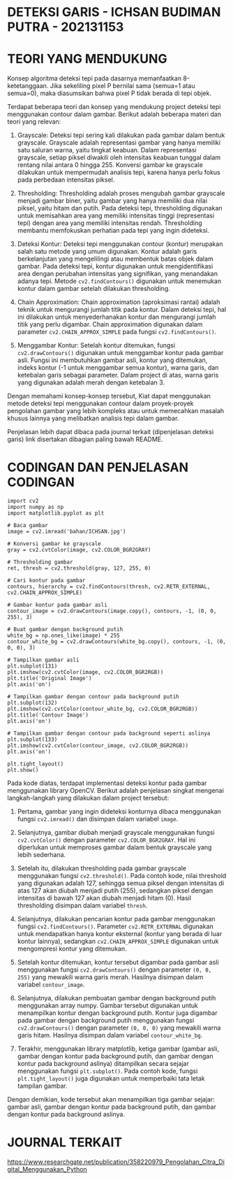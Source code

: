 # DETEKSI GARIS - ICHSAN BUDIMAN PUTRA - 202131153

# TEORI YANG MENDUKUNG
Konsep algoritma deteksi tepi pada dasarnya
memanfaatkan 8-ketetanggaan. Jika sekeliling pixel P bernilai sama (semua=1 atau semua=0), maka diasumsikan bahwa pixel P tidak berada di tepi objek.

Terdapat beberapa teori dan konsep yang mendukung project deteksi tepi menggunakan contour dalam gambar. Berikut adalah beberapa materi dan teori yang relevan:

1. Grayscale: Deteksi tepi sering kali dilakukan pada gambar dalam bentuk grayscale. Grayscale adalah representasi gambar yang hanya memiliki satu saluran warna, yaitu tingkat keabuan. Dalam representasi grayscale, setiap piksel diwakili oleh intensitas keabuan tunggal dalam rentang nilai antara 0 hingga 255. Konversi gambar ke grayscale dilakukan untuk mempermudah analisis tepi, karena hanya perlu fokus pada perbedaan intensitas piksel.

2. Thresholding: Thresholding adalah proses mengubah gambar grayscale menjadi gambar biner, yaitu gambar yang hanya memiliki dua nilai piksel, yaitu hitam dan putih. Pada deteksi tepi, thresholding digunakan untuk memisahkan area yang memiliki intensitas tinggi (representasi tepi) dengan area yang memiliki intensitas rendah. Thresholding membantu memfokuskan perhatian pada tepi yang ingin dideteksi.

3. Deteksi Kontur: Deteksi tepi menggunakan contour (kontur) merupakan salah satu metode yang umum digunakan. Kontur adalah garis berkelanjutan yang mengelilingi atau membentuk batas objek dalam gambar. Pada deteksi tepi, kontur digunakan untuk mengidentifikasi area dengan perubahan intensitas yang signifikan, yang menandakan adanya tepi. Metode `cv2.findContours()` digunakan untuk menemukan kontur dalam gambar setelah dilakukan thresholding.

4. Chain Approximation: Chain approximation (aproksimasi rantai) adalah teknik untuk mengurangi jumlah titik pada kontur. Dalam deteksi tepi, hal ini dilakukan untuk menyederhanakan kontur dan mengurangi jumlah titik yang perlu digambar. Chain approximation digunakan dalam parameter `cv2.CHAIN_APPROX_SIMPLE` pada fungsi `cv2.findContours()`.

5. Menggambar Kontur: Setelah kontur ditemukan, fungsi `cv2.drawContours()` digunakan untuk menggambar kontur pada gambar asli. Fungsi ini membutuhkan gambar asli, kontur yang ditemukan, indeks kontur (-1 untuk menggambar semua kontur), warna garis, dan ketebalan garis sebagai parameter. Dalam project di atas, warna garis yang digunakan adalah merah dengan ketebalan 3.

Dengan memahami konsep-konsep tersebut, Kiat dapat menggunakan metode deteksi tepi menggunakan contour dalam proyek-proyek pengolahan gambar yang lebih kompleks atau untuk memecahkan masalah khusus lainnya yang melibatkan analisis tepi dalam gambar.

Penjelasan lebih dapat dibaca pada journal terkait (dipenjelasan deteksi garis) link disertakan dibagian paling bawah README.

# CODINGAN DAN PENJELASAN CODINGAN

    import cv2
    import numpy as np
    import matplotlib.pyplot as plt

    # Baca gambar
    image = cv2.imread('bahan/ICHSAN.jpg')

    # Konversi gambar ke grayscale
    gray = cv2.cvtColor(image, cv2.COLOR_BGR2GRAY)

    # Thresholding gambar
    ret, thresh = cv2.threshold(gray, 127, 255, 0)

    # Cari kontur pada gambar
    contours, hierarchy = cv2.findContours(thresh, cv2.RETR_EXTERNAL, cv2.CHAIN_APPROX_SIMPLE)

    # Gambar kontur pada gambar asli
    contour_image = cv2.drawContours(image.copy(), contours, -1, (0, 0, 255), 3)

    # Buat gambar dengan background putih
    white_bg = np.ones_like(image) * 255
    contour_white_bg = cv2.drawContours(white_bg.copy(), contours, -1, (0, 0, 0), 3)

    # Tampilkan gambar asli
    plt.subplot(131)
    plt.imshow(cv2.cvtColor(image, cv2.COLOR_BGR2RGB))
    plt.title('Original Image')
    plt.axis('on')

    # Tampilkan gambar dengan contour pada background putih
    plt.subplot(132)
    plt.imshow(cv2.cvtColor(contour_white_bg, cv2.COLOR_BGR2RGB))
    plt.title('Contour Image')
    plt.axis('on')

    # Tampilkan gambar dengan contour pada background seperti aslinya
    plt.subplot(133)
    plt.imshow(cv2.cvtColor(contour_image, cv2.COLOR_BGR2RGB))
    plt.axis('on')

    plt.tight_layout()
    plt.show()

Pada kode diatas, terdapat implementasi deteksi kontur pada gambar menggunakan library OpenCV. Berikut adalah penjelasan singkat mengenai langkah-langkah yang dilakukan dalam project tersebut:

1. Pertama, gambar yang ingin dideteksi konturnya dibaca menggunakan fungsi `cv2.imread()` dan disimpan dalam variabel `image`.

2. Selanjutnya, gambar diubah menjadi grayscale menggunakan fungsi `cv2.cvtColor()` dengan parameter `cv2.COLOR_BGR2GRAY`. Hal ini diperlukan untuk memproses gambar dalam bentuk grayscale yang lebih sederhana.

3. Setelah itu, dilakukan thresholding pada gambar grayscale menggunakan fungsi `cv2.threshold()`. Pada contoh kode, nilai threshold yang digunakan adalah 127, sehingga semua piksel dengan intensitas di atas 127 akan diubah menjadi putih (255), sedangkan piksel dengan intensitas di bawah 127 akan diubah menjadi hitam (0). Hasil thresholding disimpan dalam variabel `thresh`.

4. Selanjutnya, dilakukan pencarian kontur pada gambar menggunakan fungsi `cv2.findContours()`. Parameter `cv2.RETR_EXTERNAL` digunakan untuk mendapatkan hanya kontur eksternal (kontur yang berada di luar kontur lainnya), sedangkan `cv2.CHAIN_APPROX_SIMPLE` digunakan untuk mengompresi kontur yang ditemukan.

5. Setelah kontur ditemukan, kontur tersebut digambar pada gambar asli menggunakan fungsi `cv2.drawContours()` dengan parameter `(0, 0, 255)` yang mewakili warna garis merah. Hasilnya disimpan dalam variabel `contour_image`.

6. Selanjutnya, dilakukan pembuatan gambar dengan background putih menggunakan array numpy. Gambar tersebut digunakan untuk menampilkan kontur dengan background putih. Kontur juga digambar pada gambar dengan background putih menggunakan fungsi `cv2.drawContours()` dengan parameter `(0, 0, 0)` yang mewakili warna garis hitam. Hasilnya disimpan dalam variabel `contour_white_bg`.

7. Terakhir, menggunakan library matplotlib, ketiga gambar (gambar asli, gambar dengan kontur pada background putih, dan gambar dengan kontur pada background aslinya) ditampilkan secara sejajar menggunakan fungsi `plt.subplot()`. Pada contoh kode, fungsi `plt.tight_layout()` juga digunakan untuk memperbaiki tata letak tampilan gambar.

Dengan demikian, kode tersebut akan menampilkan tiga gambar sejajar: gambar asli, gambar dengan kontur pada background putih, dan gambar dengan kontur pada background aslinya.

# JOURNAL TERKAIT
https://www.researchgate.net/publication/358220979_Pengolahan_Citra_Digital_Menggunakan_Python